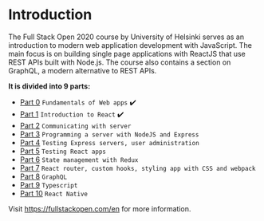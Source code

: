 <h1>Introduction</h1>

The Full Stack Open 2020 course by University of Helsinki serves as an introduction to modern web application development with JavaScript. The main focus is on building single page applications with ReactJS that use REST APIs built with Node.js. The course also contains a section on GraphQL, a modern alternative to REST APIs.

<strong>It is divided into 9 parts:</strong>

- <a href="https://fullstackopen.com/en/part0" target="_blank">Part 0</a> `Fundamentals of Web apps` ✔️
- <a href="https://fullstackopen.com/en/part1" target="_blank">Part 1</a> `Introduction to React` ✔️
- <a href="https://fullstackopen.com/en/part2" target="_blank">Part 2</a> `Communicating with server`
- <a href="https://fullstackopen.com/en/part3" target="_blank">Part 3</a> `Programming a server with NodeJS and Express`
- <a href="https://fullstackopen.com/en/part4" target="_blank">Part 4</a> `Testing Express servers, user administration`
- <a href="https://fullstackopen.com/en/part5" target="_blank">Part 5</a> `Testing React apps`
- <a href="https://fullstackopen.com/en/part6" target="_blank" >Part 6</a> `State management with Redux`
- <a href="https://fullstackopen.com/en/part7" target="_blank">Part 7</a> `React router, custom hooks, styling app with CSS and webpack`
- <a href="https://fullstackopen.com/en/part8" target="_blank">Part 8</a> `GraphQL`
- <a href="https://fullstackopen.com/en/part9" target="_blank">Part 9</a> `Typescript`
- <a href="https://fullstackopen.com/en/part10" target="_blank">Part 10</a> `React Native`

Visit https://fullstackopen.com/en for more information.
